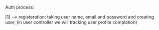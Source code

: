 Auth process:

[1] --> registeration:
                     taking user name, email and password and creating user, (in user controller we will tracking user profile complation)
